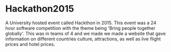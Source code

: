 # Hackathon2015
A University hosted event called Hackthon in 2015. This event was a 24 hour software competition with the theme being 'Bring people together globally'. This was in teams of 4 and we made we made a website that gave information on different countries culture, attractions, as well as live flight prices and hotel prices.
